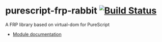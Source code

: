 purescript-frp-rabbit [![Build Status](https://travis-ci.org/mechairoi/purescript-frp-rabbit.svg?branch=master)](https://travis-ci.org/mechairoi/purescript-frp-rabbit)
===
A FRP library based on virtual-dom for PureScript

- [Module documentation](MODULE.md)

